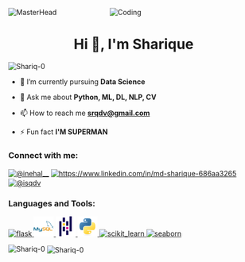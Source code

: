 ![MasterHead](https://functionup.org/wp-content/uploads/2023/02/DataScientist_FeatureImage-1024x683-1.png)
<img align="right" alt="Coding" width="300" src="https://cdn.dribbble.com/users/926537/screenshots/4502924/python-2.gif">
<h1 align="center">Hi 👋, I'm Sharique</h1>
<p align="left"> <img src="https://komarev.com/ghpvc/?username=Shariq-0&label=Profile%20views&color=0e75b6&style=flat" alt="Shariq-0" /> </p>

- 🌱 I’m currently pursuing **Data Science**

- 💬 Ask me about **Python, ML, DL, NLP, CV**

- 📫 How to reach me **srqdv@gmail.com**

- ⚡ Fun fact **I'M SUPERMAN**

<h3 align="left">Connect with me:</h3>
<p align="left">
<a href="https://twitter.com/isrqdv" target="blank"><img align="center" src="https://raw.githubusercontent.com/rahuldkjain/github-profile-readme-generator/master/src/images/icons/Social/twitter.svg" alt="@inehal__" height="30" width="40" /></a>
<a href="https://www.linkedin.com/in/md-sharique-686aa3265/" target="blank"><img align="center" src="https://raw.githubusercontent.com/rahuldkjain/github-profile-readme-generator/master/src/images/icons/Social/linked-in-alt.svg" alt="https://www.linkedin.com/in/md-sharique-686aa3265" height="30" width="40" /></a>
<a href="https://www.hackerrank.com/isrqdv" target="blank"><img align="center" src="https://raw.githubusercontent.com/rahuldkjain/github-profile-readme-generator/master/src/images/icons/Social/hackerrank.svg" alt="@isqdv" height="30" width="40" /></a>
</p>

<h3 align="left">Languages and Tools:</h3>
<p align="left"> <a href="https://flask.palletsprojects.com/" target="_blank" rel="noreferrer"> <img src="https://www.vectorlogo.zone/logos/pocoo_flask/pocoo_flask-icon.svg" alt="flask" width="40" height="40"/> </a> <a src="https://raw.githubusercontent.com/devicons/devicon/master/icons/mongodb/mongodb-original-wordmark.svg" alt="mongodb" width="40" height="40"/> </a> <a href="https://www.mysql.com/" target="_blank" rel="noreferrer"> <img src="https://raw.githubusercontent.com/devicons/devicon/master/icons/mysql/mysql-original-wordmark.svg" alt="mysql" width="40" height="40"/> </a> <a href="https://pandas.pydata.org/" target="_blank" rel="noreferrer"> <img src="https://raw.githubusercontent.com/devicons/devicon/2ae2a900d2f041da66e950e4d48052658d850630/icons/pandas/pandas-original.svg" alt="pandas" width="40" height="40"/> </a> <a href="https://www.photoshop.com/en" target="_blank" rel="noreferrer"> <img  src="https://raw.githubusercontent.com/devicons/devicon/master/icons/python/python-original.svg" alt="python" width="40" height="40"/> </a> <a href="https://scikit-learn.org/" target="_blank" rel="noreferrer"> <img src="https://upload.wikimedia.org/wikipedia/commons/0/05/Scikit_learn_logo_small.svg" alt="scikit_learn" width="40" height="40"/> </a> <a href="https://seaborn.pydata.org/" target="_blank" rel="noreferrer"> <img src="https://seaborn.pydata.org/_images/logo-mark-lightbg.svg" alt="seaborn" width="40" height="40"/> </a> </p>

<p><img align="left" src="https://github-readme-stats.vercel.app/api/top-langs?username=Shariq-0&show_icons=true&locale=en&layout=compact" alt="Shariq-0" /></p>

<p>&nbsp;<img align="center" src="https://github-readme-stats.vercel.app/api?username=Shariq-0&show_icons=true&locale=en" alt="Shariq-0" /></p>
